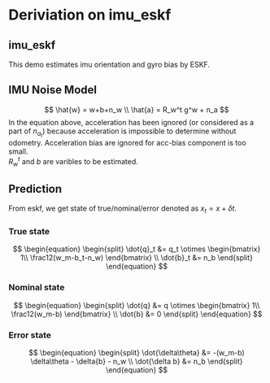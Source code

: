 # Deriviation on imu_eskf
## imu_eskf
This demo estimates imu orientation and gyro bias by ESKF.


## IMU Noise Model
$$
\hat{w} = w+b+n_w \\
\hat{a} = R_w^t g^w + n_a
$$
In the equation above, acceleration has been ignored (or considered as a part of $n_{a_t}$) because acceleration is impossible to determine without odometry. Acceleration bias are ignored for acc-bias component is too small.  
$R_w^t$ and $b$ are varibles to be estimated.


## Prediction
From eskf, we get state of true/nominal/error denoted as $x_t=x+\delta{t}$.
### True state
$$
\begin{equation}
\begin{split}
\dot{q}_t &= q_t \otimes \begin{bmatrix} 1\\ \frac12(w_m-b_t-n_w) \end{bmatrix} \\
\dot{b}_t &= n_b
\end{split}
\end{equation}
$$

### Nominal state
$$
\begin{equation}
\begin{split}
\dot{q} &= q \otimes \begin{bmatrix} 1\\ \frac12(w_m-b) \end{bmatrix} \\
\dot{b} &= 0
\end{split}
\end{equation}
$$

### Error state
$$
\begin{equation}
\begin{split}
\dot{\delta\theta} &= -(w_m-b) \delta\theta - \delta{b} - n_w \\
\dot{\delta b} &= n_b
\end{split}
\end{equation}
$$
